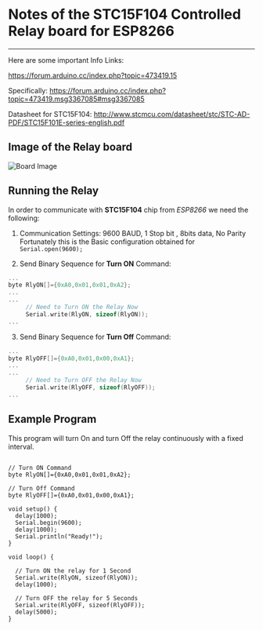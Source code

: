 # Notes of the STC15F104 Controlled Relay board for ESP8266
-------------------------------------------------------------

Here are some important Info Links:

https://forum.arduino.cc/index.php?topic=473419.15

Specifically:
https://forum.arduino.cc/index.php?topic=473419.msg3367085#msg3367085

Datasheet for STC15F104:
http://www.stcmcu.com/datasheet/stc/STC-AD-PDF/STC15F101E-series-english.pdf


## Image of the Relay board

![Board Image](https://github.com/boseji/ESP-Store/blob/master/Application-Boards/ESP8266-Relay-Board-With-STC15F104-Control-Chip/ESP8266-Relay-Board-With-STC15F104-Control-Chip.JPG)

## Running the Relay

In order to communicate with **STC15F104** chip from *ESP8266* we need the following:

  1. Communication Settings: 9600 BAUD, 1 Stop bit , 8bits data, No Parity<br>
  Fortunately this is the Basic configuration obtained for `Serial.open(9600);`
  
  2. Send Binary Sequence for **Turn ON** Command:<br>
```C
...
byte RlyON[]={0xA0,0x01,0x01,0xA2};
...
...
     // Need to Turn ON the Relay Now
     Serial.write(RlyON, sizeof(RlyON));
...
```
  3. Send Binary Sequence for **Turn Off** Command:<br>
```C
...
byte RlyOFF[]={0xA0,0x01,0x00,0xA1};
...
...
     // Need to Turn OFF the Relay Now
     Serial.write(RlyOFF, sizeof(RlyOFF));
...
```

## Example Program

This program will turn On and turn Off the relay continuously with a fixed interval.

```arduino

// Turn ON Command
byte RlyON[]={0xA0,0x01,0x01,0xA2};

// Turn Off Command
byte RlyOFF[]={0xA0,0x01,0x00,0xA1};

void setup() {
  delay(1000);
  Serial.begin(9600);
  delay(1000);
  Serial.println("Ready!");
}

void loop() {
  
  // Turn ON the relay for 1 Second
  Serial.write(RlyON, sizeof(RlyON));
  delay(1000);
  
  // Turn OFF the relay for 5 Seconds
  Serial.write(RlyOFF, sizeof(RlyOFF));
  delay(5000);
}
```
